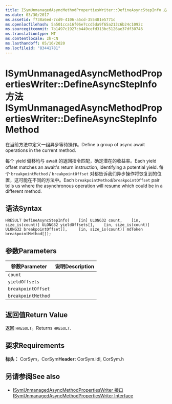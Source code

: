 ```yaml
---
title: ISymUnmanagedAsyncMethodPropertiesWriter::DefineAsyncStepInfo 方法
ms.date: 03/30/2017
ms.assetid: f738a6ed-7cd9-4106-a5cd-355481e5771c
ms.openlocfilehash: 5a501cca16f06e7ccd5da9f65a213c6b24c1092c
ms.sourcegitcommit: 7b1497c1927cb449cefd313bc5126ae37df30746
ms.translationtype: MT
ms.contentlocale: zh-CN
ms.lasthandoff: 05/16/2020
ms.locfileid: "83441781"
---
```

# <a name="isymunmanagedasyncmethodpropertieswriterdefineasyncstepinfo-method"></a><span data-ttu-id="6a08f-102">ISymUnmanagedAsyncMethodPropertiesWriter::DefineAsyncStepInfo 方法</span><span class="sxs-lookup"><span data-stu-id="6a08f-102">ISymUnmanagedAsyncMethodPropertiesWriter::DefineAsyncStepInfo Method</span></span>
<span data-ttu-id="6a08f-103">在当前方法中定义一组异步等待操作。</span><span class="sxs-lookup"><span data-stu-id="6a08f-103">Define a group of async await operations in the current method.</span></span>  
  
 <span data-ttu-id="6a08f-104">每个 yield 偏移均与 await 的返回指令匹配，确定潜在的收益率。</span><span class="sxs-lookup"><span data-stu-id="6a08f-104">Each yield offset matches an await's return instruction, identifying a potential yield.</span></span> <span data-ttu-id="6a08f-105">每个 `breakpointMethod` / `breakpointOffset` 对都告诉我们异步操作将恢复到的位置，这可能在不同的方法中。</span><span class="sxs-lookup"><span data-stu-id="6a08f-105">Each `breakpointMethod`/`breakpointOffset` pair tells us where the asynchronous operation will resume which could be in a different method.</span></span>  
  
## <a name="syntax"></a><span data-ttu-id="6a08f-106">语法</span><span class="sxs-lookup"><span data-stu-id="6a08f-106">Syntax</span></span>  
  
```idl  
HRESULT DefineAsyncStepInfo(    [in] ULONG32 count,    [in, size_is(count)] ULONG32 yieldOffsets[],    [in, size_is(count)] ULONG32 breakpointOffset[],     [in, size_is(count)] mdToken breakpointMethod[]);  
```  
  
## <a name="parameters"></a><span data-ttu-id="6a08f-107">参数</span><span class="sxs-lookup"><span data-stu-id="6a08f-107">Parameters</span></span>  
  
|<span data-ttu-id="6a08f-108">参数</span><span class="sxs-lookup"><span data-stu-id="6a08f-108">Parameter</span></span>|<span data-ttu-id="6a08f-109">说明</span><span class="sxs-lookup"><span data-stu-id="6a08f-109">Description</span></span>|  
|---------------|-----------------|  
|`count`||  
|`yieldOffsets`||  
|`breakpointOffset`||  
|`breakpointMethod`||  
  
## <a name="return-value"></a><span data-ttu-id="6a08f-110">返回值</span><span class="sxs-lookup"><span data-stu-id="6a08f-110">Return Value</span></span>  
 <span data-ttu-id="6a08f-111">返回 `HRESULT`。</span><span class="sxs-lookup"><span data-stu-id="6a08f-111">Returns `HRESULT`.</span></span>  
  
## <a name="requirements"></a><span data-ttu-id="6a08f-112">要求</span><span class="sxs-lookup"><span data-stu-id="6a08f-112">Requirements</span></span>  
 <span data-ttu-id="6a08f-113">**标头：** CorSym，CorSym</span><span class="sxs-lookup"><span data-stu-id="6a08f-113">**Header:** CorSym.idl, CorSym.h</span></span>  
  
## <a name="see-also"></a><span data-ttu-id="6a08f-114">另请参阅</span><span class="sxs-lookup"><span data-stu-id="6a08f-114">See also</span></span>

- [<span data-ttu-id="6a08f-115">ISymUnmanagedAsyncMethodPropertiesWriter 接口</span><span class="sxs-lookup"><span data-stu-id="6a08f-115">ISymUnmanagedAsyncMethodPropertiesWriter Interface</span></span>](isymunmanagedasyncmethodpropertieswriter-interface.md)
